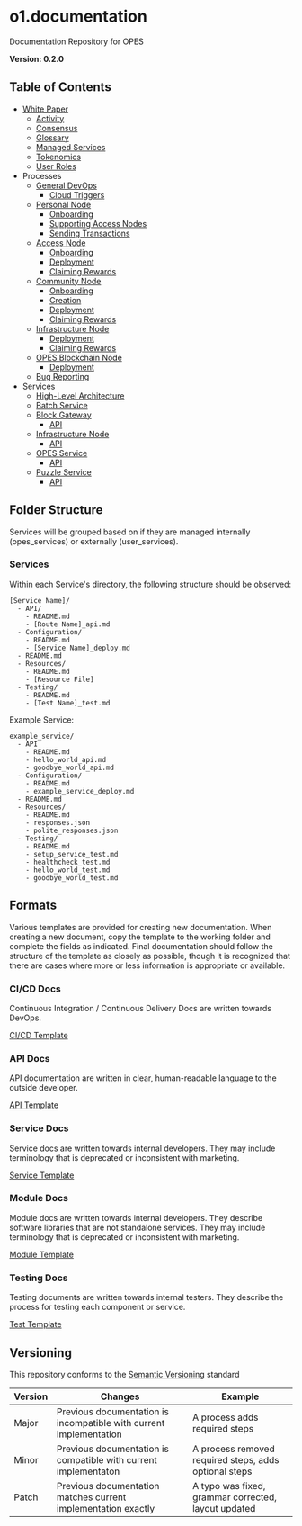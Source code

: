 # o1.documentation
Documentation Repository for OPES

<strong>Version: 0.2.0 </strong> 

## Table of Contents

- [White Paper](./whitepaper/README.md)
  - [Activity](./whitepaper/activity/README.md)
  - [Consensus](./whitepaper/consensus/README.md)
  - [Glossary](./whitepaper/glossary/README.md)
  - [Managed Services](./whitepaper/managed_services/README.md)
  - [Tokenomics](./whitepaper/tokenomics/README.md)
  - [User Roles](./whitepaper/user_roles/README.md)
- Processes
  - [General DevOps](./processes/devops/README.md)
    - [Cloud Triggers](./processes/devops/cloud_triggers/README.md)
  - [Personal Node](./processes/personal/README.md)
    - [Onboarding](./processes/personal/onboarding/README.md)
    - [Supporting Access Nodes](./processes/personal/support_nodes/README.md)
    - [Sending Transactions](./processes/personal/transactions/README.md)
  - [Access Node](./processes/access/README.md)
    - [Onboarding](./processes/access/onboarding/README.md)
    - [Deployment](./processes/access/deployment/README.md)
    - [Claiming Rewards](./processes/access/claim_funds/README.md)
  - [Community Node](./processes/community/README.md)
    - [Onboarding](./processes/community/onboarding/README.md)
    - [Creation](./processes/community/creation/README.md)
    - [Deployment](./processes/community/deployment/README.md)
    - [Claiming Rewards](./processes/community/claim_funds/README.md)
  - [Infrastructure Node](./processes/infrastructure/README.md)
    - [Deployment](./processes/infrastructure/deployment/README.md)
    - [Claiming Rewards](./processes/infrastructure/claim_funds/README.md)
  - [OPES Blockchain Node](./processes/blockchain/README.md)
    - [Deployment](./processes/blockchain/deployment/README.md)
  - [Bug Reporting](./processes/bugfixes/README.md)
- Services
  - [High-Level Architecture](./services/README.md)
  - [Batch Service](./services/batching/README.md)
  - [Block Gateway](./services/block_gateway/README.md)
    - [API](./services/block_gateway/api/README.md)
  - [Infrastructure Node](./services/infrastructure/README.md)
    - [API](./services/infrastructure/api/README.md)
  - [OPES Service](./services/opes/README.md)
    - [API](./services/opes/api/README.md)
  - [Puzzle Service](./services/puzzle/README.md)
    - [API](./services/puzzle/api/README.md)

## Folder Structure

Services will be grouped based on if they are managed internally (opes_services) or externally (user_services).

### Services

Within each Service's directory, the following structure should be observed:

```
[Service Name]/
  - API/
    - README.md
    - [Route Name]_api.md
  - Configuration/
    - README.md
    - [Service Name]_deploy.md
  - README.md
  - Resources/
    - README.md
    - [Resource File]
  - Testing/
    - README.md
    - [Test Name]_test.md
```
 
Example Service:

```
example_service/
  - API
    - README.md
    - hello_world_api.md
    - goodbye_world_api.md
  - Configuration/
    - README.md
    - example_service_deploy.md
  - README.md
  - Resources/
    - README.md
    - responses.json
    - polite_responses.json
  - Testing/
    - README.md
    - setup_service_test.md
    - healthcheck_test.md
    - hello_world_test.md
    - goodbye_world_test.md
```


## Formats

Various templates are provided for creating new documentation. When creating a new document, copy the template to the working folder and complete the fields as indicated. Final documentation should follow the structure of the template as closely as possible, though it is recognized that there are cases where more or less information is appropriate or available.

### CI/CD Docs
Continuous Integration / Continuous Delivery Docs are written towards DevOps. 

[CI/CD Template](./templates/blank_deploy.md)


### API Docs
API documentation are written in clear, human-readable language to the outside developer.

[API Template](./templates/blank_api.md)

### Service Docs
Service docs are written towards internal developers. They may include terminology that is deprecated or inconsistent with marketing.

[Service Template](./templates/blank_service.md)

### Module Docs
Module docs are written towards internal developers. They describe software libraries that are not standalone services. They may include terminology that is deprecated or inconsistent with marketing.

[Module Template](./templates/blank_module.md)

### Testing Docs
Testing documents are written towards internal testers. They describe the process for testing each component or service. 

[Test Template](./templates/blank_test.md)

## Versioning

This repository conforms to the [Semantic Versioning](https://semver.org/) standard 

| Version | Changes | Example |
| ------- | ------- | ------- |
| Major | Previous documentation is incompatible with current implementation | A process adds required steps |
| Minor | Previous documentation is compatible with current implementaton | A process removed required steps, adds optional steps |
| Patch | Previous documentation matches current implementation exactly | A typo was fixed, grammar corrected, layout updated |
